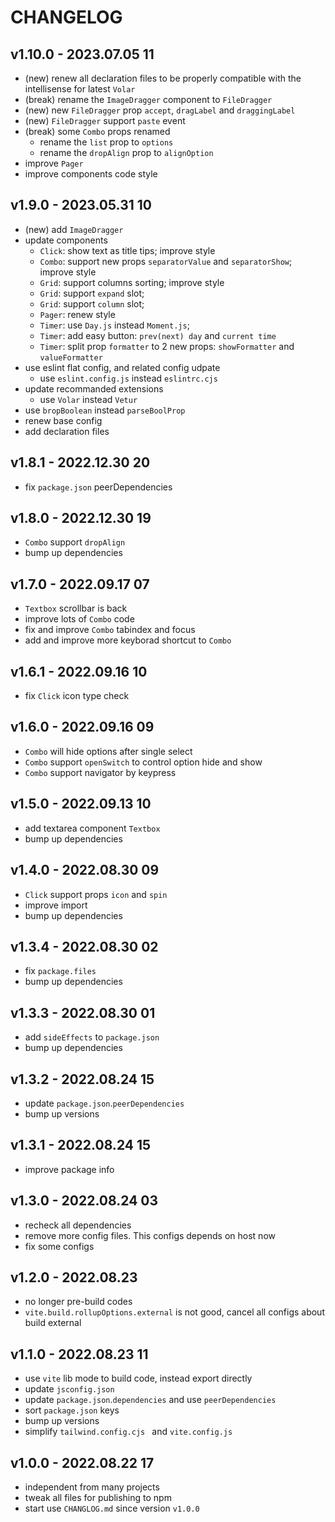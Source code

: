 # CHANGELOG

## v1.10.0 - 2023.07.05 11
* (new) renew all declaration files to be properly compatible with the intellisense for latest `Volar`
* (break) rename the `ImageDragger` component to `FileDragger`
* (new) new `FileDragger` prop `accept`, `dragLabel` and `draggingLabel`
* (new) `FileDragger` support `paste` event
* (break) some `Combo` props renamed
	* rename the `list` prop to `options`
	* rename the `dropAlign` prop to `alignOption`
* improve `Pager`
* improve components code style


## v1.9.0 - 2023.05.31 10
* (new) add `ImageDragger`
* update components
	* `Click`: show text as title tips; improve style
	* `Combo`: support new props `separatorValue` and `separatorShow`; improve style
	* `Grid`: support columns sorting; improve style
	* `Grid`: support `expand` slot; 
	* `Grid`: support `column` slot; 
	* `Pager`: renew style
	* `Timer`: use `Day.js` instead `Moment.js`;
	* `Timer`: add easy button: `prev(next) day` and `current time` 
	* `Timer`: split prop `formatter` to 2 new props: `showFormatter` and `valueFormatter`
* use eslint flat config, and related config udpate
	* use `eslint.config.js` instead `eslintrc.cjs`
* update recommanded extensions
	* use `Volar` instead `Vetur`
* use `bropBoolean` instead `parseBoolProp`
* renew base config
* add declaration files


## v1.8.1 - 2022.12.30 20
* fix `package.json` peerDependencies


## v1.8.0 - 2022.12.30 19
* `Combo` support `dropAlign`
* bump up dependencies

## v1.7.0 - 2022.09.17 07
* `Textbox` scrollbar is back
* improve lots of `Combo` code
* fix and improve `Combo` tabindex and focus
* add and improve more keyborad shortcut to `Combo`


## v1.6.1 - 2022.09.16 10
* fix `Click` icon type check


## v1.6.0 - 2022.09.16 09
* `Combo` will hide options after single select
* `Combo` support `openSwitch` to control option hide and show
* `Combo` support navigator by keypress


## v1.5.0 - 2022.09.13 10
* add textarea component `Textbox`
* bump up dependencies


## v1.4.0 - 2022.08.30 09
* `Click` support props `icon` and `spin`
* improve import
* bump up dependencies


## v1.3.4 - 2022.08.30 02
* fix `package.files`
* bump up dependencies


## v1.3.3 - 2022.08.30 01
* add `sideEffects` to `package.json`
* bump up dependencies


## v1.3.2 - 2022.08.24 15
* update `package.json`.`peerDependencies`
* bump up versions


## v1.3.1 - 2022.08.24 15
* improve package info


## v1.3.0 - 2022.08.24 03
* recheck all dependencies
* remove more config files. This configs depends on host now
* fix some configs


## v1.2.0 - 2022.08.23
* no longer pre-build codes
* `vite.build.rollupOptions.external` is not good, cancel all configs about build external


## v1.1.0 - 2022.08.23 11
* use `vite` lib mode to build code, instead export directly
* update `jsconfig.json`
* update `package.json`.`dependencies` and use `peerDependencies`
* sort `package.json` keys
* bump up versions
* simplify `tailwind.config.cjs ` and `vite.config.js`


## v1.0.0 - 2022.08.22 17
* independent from many projects
* tweak all files for publishing to npm
* start use `CHANGLOG.md` since version `v1.0.0`
